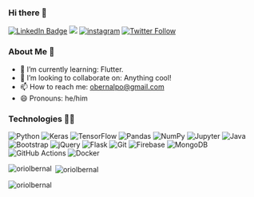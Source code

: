 ### Hi there 👋

[![LinkedIn Badge](https://img.shields.io/badge/LinkedIn-0077B5?style=for-the-badge&logo=linkedin&logoColor=white)](https://www.linkedin.com/in/oriol-bernal-a398b1b8/)
[![](https://img.shields.io/badge/Gmail-D14836?style=for-the-badge&logo=gmail&logoColor=white)](mailto:obernalpo@gmail.com)
[![instagram](https://img.shields.io/badge/instagram-E4405F?style=for-the-badge&logo=Instagram&logoColor=white&link=https://www.instagram.com/uribernal99/)](https://www.instagram.com/uribernal99/)
[![Twitter Follow](https://img.shields.io/twitter/follow/bernal_uri?color=%231DA1F2&label=bernal_uri&logo=twitter&style=for-the-badge)](https://twitter.com/bernal_uri)

### About Me 👦

- 🌱 I’m currently learning: Flutter.
- 👯 I’m looking to collaborate on: Anything cool!
- 📫 How to reach me: obernalpo@gmail.com
- 😄 Pronouns: he/him

### Technologies 👨‍💻
<img alt="Python" src="https://img.shields.io/badge/python%20-%2314354C.svg?&style=for-the-badge&logo=python&logoColor=white"/>
<img alt="Keras" src="https://img.shields.io/badge/Keras%20-%23D00000.svg?&style=for-the-badge&logo=Keras&logoColor=white"/>
<img alt="TensorFlow" src="https://img.shields.io/badge/TensorFlow%20-%23FF6F00.svg?&style=for-the-badge&logo=TensorFlow&logoColor=white" />
<img alt="Pandas" src="https://img.shields.io/badge/pandas%20-%23150458.svg?&style=for-the-badge&logo=pandas&logoColor=white" />
<img alt="NumPy" src="https://img.shields.io/badge/numpy%20-%23013243.svg?&style=for-the-badge&logo=numpy&logoColor=white" />
<img alt="Jupyter" src="https://img.shields.io/badge/Jupyter%20-%23F37626.svg?&style=for-the-badge&logo=Jupyter&logoColor=white" />
<img alt="Java" src="https://img.shields.io/badge/java-%23ED8B00.svg?&style=for-the-badge&logo=java&logoColor=white"/>
<img alt="Bootstrap" src="https://img.shields.io/badge/bootstrap%20-%23563D7C.svg?&style=for-the-badge&logo=bootstrap&logoColor=white"/>
<img alt="jQuery" src="https://img.shields.io/badge/jquery%20-%230769AD.svg?&style=for-the-badge&logo=jquery&logoColor=white"/>
<img alt="Flask" src="https://img.shields.io/badge/flask%20-%23000.svg?&style=for-the-badge&logo=flask&logoColor=white"/>
<img alt="Git" src="https://img.shields.io/badge/git%20-%23F05033.svg?&style=for-the-badge&logo=git&logoColor=white"/>
<img alt="Firebase" src="https://img.shields.io/badge/firebase%20-%23039BE5.svg?&style=for-the-badge&logo=firebase"/>
<img alt="MongoDB" src ="https://img.shields.io/badge/MongoDB-%234ea94b.svg?&style=for-the-badge&logo=mongodb&logoColor=white"/>
<img alt="GitHub Actions" src="https://img.shields.io/badge/github%20actions%20-%232671E5.svg?&style=for-the-badge&logo=github%20actions&logoColor=white"/>
<img alt="Docker" src="https://img.shields.io/badge/docker%20-%230db7ed.svg?&style=for-the-badge&logo=docker&logoColor=white"/>


<p><img align="left" src="https://github-readme-stats.vercel.app/api/top-langs?username=oriolbernal&show_icons=true&locale=en&layout=compact" alt="oriolbernal" /></p>

<p>&nbsp;<img align="center" src="https://github-readme-stats.vercel.app/api?username=oriolbernal&show_icons=true&locale=en" alt="oriolbernal" /></p>

<p><img align="center" src="https://github-readme-streak-stats.herokuapp.com/?user=oriolbernal&" alt="oriolbernal" /></p>


<!-- BADGE GENERATOR
https://badgesgenerator.com/
https://simpleicons.org/?q=instagram
https://shields.io/
-->

<!--
**oriolbernal/oriolbernal** is a ✨ _special_ ✨ repository because its `README.md` (this file) appears on your GitHub profile.

Here are some ideas to get you started:

- 🔭 I’m currently working on ...
- 🌱 I’m currently learning ...
- 👯 I’m looking to collaborate on ...
- 🤔 I’m looking for help with ...
- 💬 Ask me about ...
- 📫 How to reach me: ...
- 😄 Pronouns: ...
- ⚡ Fun fact: ...
-->
